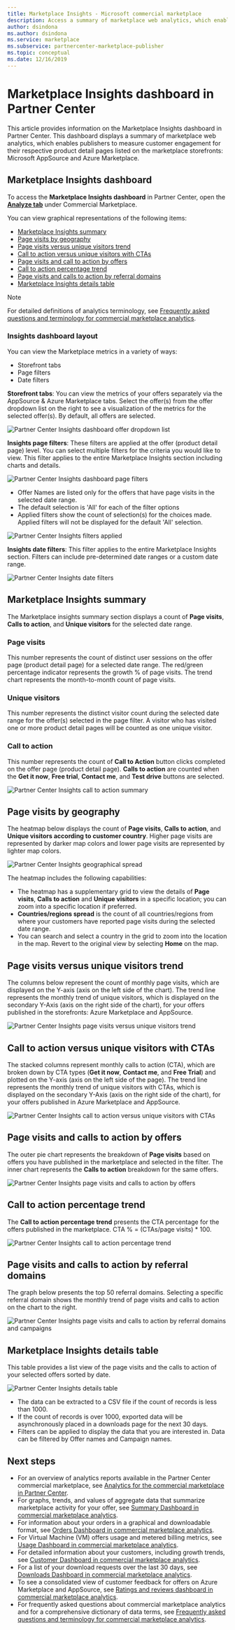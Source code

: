 ```yaml
---
title: Marketplace Insights - Microsoft commercial marketplace
description: Access a summary of marketplace web analytics, which enables you to measure customer engagement in Microsoft AppSource and Azure Marketplace.
author: dsindona
ms.author: dsindona
ms.service: marketplace 
ms.subservice: partnercenter-marketplace-publisher
ms.topic: conceptual
ms.date: 12/16/2019
---
```


# Marketplace Insights dashboard in Partner Center

This article provides information on the Marketplace Insights dashboard in Partner Center. This dashboard displays a summary of marketplace web analytics, which enables publishers to measure customer engagement for their respective product detail pages listed on the marketplace storefronts: Microsoft AppSource and Azure Marketplace.

## Marketplace Insights dashboard

To access the **Marketplace Insights dashboard** in Partner Center, open the **[Analyze tab](https://partner.microsoft.com/dashboard/commercial-marketplace/analytics/summary)** under Commercial Marketplace.

You can view graphical representations of the following items:  

- [Marketplace Insights summary](#marketplace-insights-summary)
- [Page visits by geography](#page-visits-by-geography)  
- [Page visits versus unique visitors trend](#page-visits-versus-unique-visitors-trend)
- [Call to action versus unique visitors with CTAs](#call-to-action-versus-unique-visitors-with-ctas)
- [Page visits and call to action by offers](#page-visits-and-calls-to-action-by-offers)
- [Call to action percentage trend](#call-to-action-percentage-trend)
- [Page visits and calls to action by referral domains](#page-visits-and-calls-to-action-by-referral-domains)
- [Marketplace Insights details table](#marketplace-insights-details-table)

>[!NOTE]
> For detailed definitions of analytics terminology, see [Frequently asked questions and terminology for commercial marketplace analytics](./faq-terminology.md).

### Insights dashboard layout

You can view the Marketplace metrics in a variety of ways:

- Storefront tabs
- Page filters
- Date filters

**Storefront tabs**: You can view the metrics of your offers separately via the AppSource & Azure Marketplace tabs. Select the offer(s) from the offer dropdown list on the right to see a visualization of the metrics for the selected offer(s). By default, all offers are selected.

![Partner Center Insights dashboard offer dropdown list](./media/insights-offer-dropdown.png)

**Insights page filters**: These filters are applied at the offer (product detail page) level. You can select multiple filters for the criteria you would like to view. This filter applies to the entire Marketplace Insights section including charts and details.

![Partner Center Insights dashboard page filters](./media/insights-page-filter.png)

- Offer Names are listed only for the offers that have page visits in the selected date range.  
- The default selection is 'All' for each of the filter options
- Applied filters show the count of selection(s) for the choices made. Applied filters will not be displayed for the default 'All' selection.

![Partner Center Insights filters applied](./media/insights-page-filter-two.png)

**Insights date filters**: This filter applies to the entire Marketplace Insights section. Filters can include pre-determined date ranges or a custom date range.

![Partner Center Insights date filters](./media/insights-date-range.png)

## Marketplace Insights summary

The Marketplace insights summary section displays a count of **Page visits**, **Calls to action**, and **Unique visitors** for the selected date range.

### Page visits

This number represents the count of distinct user sessions on the offer page (product detail page) for a selected date range. The red/green percentage indicator represents the growth % of page visits. The trend chart represents the month-to-month count of page visits.

### Unique visitors

This number represents the distinct visitor count during the selected date range for the offer(s) selected in the page filter. A visitor who has visited one or more product detail pages will be counted as one unique visitor.

### Call to action

This number represents the count of **Call to Action** button clicks completed on the offer page (product detail page). **Calls to action** are counted when the **Get it now**, **Free trial**, **Contact me**, and **Test drive** buttons are selected.

![Partner Center Insights call to action summary](./media/insights-summary.png)

## Page visits by geography

The heatmap below displays the count of **Page visits**, **Calls to action**, and **Unique visitors according to customer country**. Higher page visits are represented by darker map colors and lower page visits are represented by lighter map colors.

![Partner Center Insights geographical spread](./media/insights-geography.png)

The heatmap includes the following capabilities:

- The heatmap has a supplementary grid to view the details of **Page visits**, **Calls to action** and **Unique visitors** in a specific location; you can zoom into a specific location if preferred.  
- **Countries/regions spread** is the count of all countries/regions from where your customers have reported page visits during the selected date range.
- You can search and select a country in the grid to zoom into the location in the map. Revert to the original view by selecting **Home** on the map.

## Page visits versus unique visitors trend

The columns below represent the count of monthly page visits, which are displayed on the Y-axis (axis on the left side of the chart). The trend line represents the monthly trend of unique visitors, which is displayed on the secondary Y-Axis (axis on the right side of the chart), for your offers published in the storefronts: Azure Marketplace and AppSource.

![Partner Center Insights page visits versus unique visitors trend](./media/insights-page-vists-unique-visitors.png)

## Call to action versus unique visitors with CTAs

The stacked columns represent monthly calls to action (CTA), which are broken down by CTA types (**Get it now**, **Contact me**, and **Free Trial**) and plotted on the Y-axis (axis on the left side of the page). The trend line represents the monthly trend of unique visitors with CTAs, which is displayed on the secondary Y-Axis (axis on the right side of the chart), for your offers published in Azure Marketplace and AppSource.

![Partner Center Insights call to action versus unique visitors with CTAs](./media/insights-call-to-action-unique-visitors.png)

## Page visits and calls to action by offers

The outer pie chart represents the breakdown of **Page visits** based on offers you have published in the marketplace and selected in the filter. The inner chart represents the **Calls to action** breakdown for the same offers.

![Partner Center Insights page visits and calls to action by offers](./media/insights-page-visits-and-cta-by-offer.png)

## Call to action percentage trend

The **Call to action percentage trend** presents the CTA percentage for the offers published in the marketplace. CTA % = (CTAs/page visits) * 100.

![Partner Center Insights call to action percentage trend](./media/insights-call-to-action-percentage-trend.png)

## Page visits and calls to action by referral domains

The graph below presents the top 50 referral domains. Selecting a specific referral domain shows the monthly trend of page visits and calls to action on the chart to the right.

![Partner Center Insights page visits and calls to action by referral domains and campaigns](./media/insights-page-visits-call-to-actions.png)

## Marketplace Insights details table

This table provides a list view of the page visits and the calls to action of your selected offers sorted by date.

![Partner Center Insights details table](./media/insights-details-page.png)

- The data can be extracted to a CSV file if the count of records is less than 1000.
- If the count of records is over 1000, exported data will be asynchronously placed in a downloads page for the next 30 days.
- Filters can be applied to display the data that you are interested in. Data can be filtered by Offer names and Campaign names.  

## Next steps

- For an overview of analytics reports available in the Partner Center commercial marketplace, see [Analytics for the commercial marketplace in Partner Center](./analytics.md).
- For graphs, trends, and values of aggregate data that summarize marketplace activity for your offer, see [Summary Dashboard in commercial marketplace analytics](./summary-dashboard.md).
- For information about your orders in a graphical and downloadable format, see [Orders Dashboard in commercial marketplace analytics](./orders-dashboard.md).
- For Virtual Machine (VM) offers usage and metered billing metrics, see [Usage Dashboard in commercial marketplace analytics](./usage-dashboard.md).
- For detailed information about your customers, including growth trends, see [Customer Dashboard in commercial marketplace analytics](./customer-dashboard.md).
- For a list of your download requests over the last 30 days, see [Downloads Dashboard in commercial marketplace analytics](./downloads-dashboard.md).
- To see a consolidated view of customer feedback for offers on Azure Marketplace and AppSource, see [Ratings and reviews dashboard in commercial marketplace analytics](./ratings-reviews.md).
- For frequently asked questions about commercial marketplace analytics and for a comprehensive dictionary of data terms, see [Frequently asked questions and terminology for commercial marketplace analytics](./faq-terminology.md).
